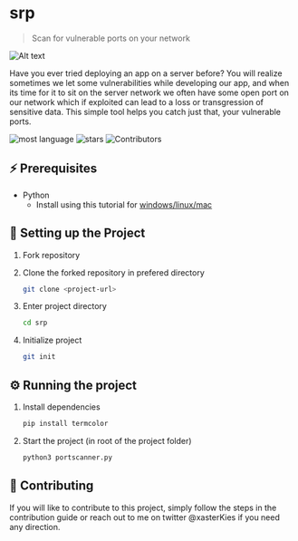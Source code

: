 # srp

> Scan for vulnerable ports on your network

![Alt text](./r-init.png "srp")

Have you ever tried deploying an app on a server before? You will realize sometimes we let some vulnerabilities while developing our app, and when its time for it to sit on the server network we often have some open port on our network which if exploited can lead to a loss or transgression of sensitive data. This simple tool helps you catch just that, your vulnerable ports.  

![most language](https://img.shields.io/github/languages/top/xasterKies/srp?color=green&style=for-the-badge)
![stars](https://img.shields.io/github/stars/xasterKies/r-init?color=green&style=for-the-badge)
![Contributors](https://img.shields.io/github/contributors/xasterKies/srp?color=green&style=for-the-badge)




## ⚡ Prerequisites

- Python
  - Install using this tutorial for [windows/linux/mac](https://www.python.org/downloads/) 


## 🔧 Setting up the Project

1. Fork repository

2. Clone the forked repository in prefered directory

   ```bash
   git clone <project-url>
   ```

3. Enter project directory
  
   ```bash
   cd srp
   ```

4. Initialize project

   ```bash
   git init
   ```

## ⚙️ Running the project

1. Install dependencies

    ```bash
    pip install termcolor
    ```

2. Start the project (in root of the project folder)

   ```bash
   python3 portscanner.py
   ```


## 🤝 Contributing
If you will like to contribute to this project, simply follow the steps in the contribution guide or reach out to me on twitter @xasterKies if you need any direction.

